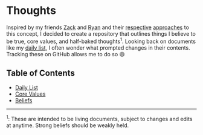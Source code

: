 # Thoughts

Inspired by my friends [Zack](http://twitter.com/zackshapiro) and [Ryan](http://twitter.com/ryandawidjan) and their [respective](https://github.com/zackshapiro/thoughts) [approaches](https://quip.com/jgBUALiGBjwp) to this concept, I decided to create a repository that outlines things I believe to be true, core values, and half-baked thoughts<sup>1</sup>. Looking back on documents like my [daily list](http://jasdev.me/daily-list), I often wonder what prompted changes in their contents. Tracking these on GitHub allows me to do so :smile:

## Table of Contents
- [Daily List](daily-list.md)
- [Core Values](core-values.md)
- [Beliefs](beliefs.md)


---

<sup>1</sup>: These are intended to be living documents, subject to changes and edits at anytime. Strong beliefs should be weakly held.
